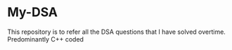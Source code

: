 # My-DSA
This repository is to refer all the DSA questions that I have solved overtime. 
Predominantly C++ coded 
